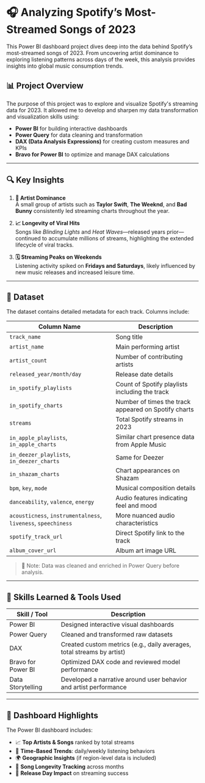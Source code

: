 # 🎧 Analyzing Spotify’s Most-Streamed Songs of 2023

This Power BI dashboard project dives deep into the data behind Spotify’s most-streamed songs of 2023. From uncovering artist dominance to exploring listening patterns across days of the week, this analysis provides insights into global music consumption trends.

## 📊 Project Overview

The purpose of this project was to explore and visualize Spotify's streaming data for 2023. It allowed me to develop and sharpen my data transformation and visualization skills using:

- **Power BI** for building interactive dashboards
- **Power Query** for data cleaning and transformation
- **DAX (Data Analysis Expressions)** for creating custom measures and KPIs
- **Bravo for Power BI** to optimize and manage DAX calculations

---

## 🔍 Key Insights

1. **🎵 Artist Dominance**  
   A small group of artists such as **Taylor Swift**, **The Weeknd**, and **Bad Bunny** consistently led streaming charts throughout the year.

2. **📈 Longevity of Viral Hits**  
   Songs like *Blinding Lights* and *Heat Waves*—released years prior—continued to accumulate millions of streams, highlighting the extended lifecycle of viral tracks.

3. **🗓️ Streaming Peaks on Weekends**  
   Listening activity spiked on **Fridays and Saturdays**, likely influenced by new music releases and increased leisure time.

---

## 📁 Dataset

The dataset contains detailed metadata for each track. Columns include:

| Column Name             | Description |
|-------------------------|-------------|
| `track_name`            | Song title |
| `artist_name`           | Main performing artist |
| `artist_count`          | Number of contributing artists |
| `released_year/month/day` | Release date details |
| `in_spotify_playlists`  | Count of Spotify playlists including the track |
| `in_spotify_charts`     | Number of times the track appeared on Spotify charts |
| `streams`               | Total Spotify streams in 2023 |
| `in_apple_playlists`, `in_apple_charts` | Similar chart presence data from Apple Music |
| `in_deezer_playlists`, `in_deezer_charts` | Same for Deezer |
| `in_shazam_charts`      | Chart appearances on Shazam |
| `bpm`, `key`, `mode`    | Musical composition details |
| `danceability`, `valence`, `energy` | Audio features indicating feel and mood |
| `acousticness`, `instrumentalness`, `liveness`, `speechiness` | More nuanced audio characteristics |
| `spotify_track_url`     | Direct Spotify link to the track |
| `album_cover_url`       | Album art image URL | 

> 📌 Note: Data was cleaned and enriched in Power Query before analysis.

---

## 🧠 Skills Learned & Tools Used

| Skill / Tool      | Description |
|-------------------|-------------|
| Power BI          | Designed interactive visual dashboards |
| Power Query       | Cleaned and transformed raw datasets |
| DAX               | Created custom metrics (e.g., daily averages, total streams by artist) |
| Bravo for Power BI| Optimized DAX code and reviewed model performance |
| Data Storytelling | Developed a narrative around user behavior and artist performance |

---

## 📸 Dashboard Highlights

The Power BI dashboard includes:

- 📈 **Top Artists & Songs** ranked by total streams  
- 🧭 **Time-Based Trends**: daily/weekly listening behaviors  
- 🌍 **Geographic Insights** (if region-level data is included)  
- 🔁 **Song Longevity Tracking** across months  
- 📅 **Release Day Impact** on streaming success  
